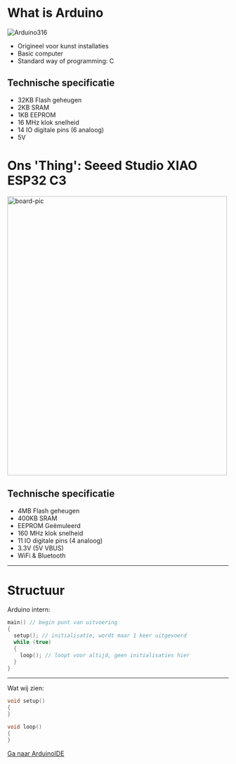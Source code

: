 # What is Arduino

![Arduino316](https://github.com/user-attachments/assets/8df9108e-2fce-4fc7-b660-835722d35bab)

- Origineel voor kunst installaties
- Basic computer
- Standard way of programming: C

## Technische specificatie

- 32KB Flash geheugen
- 2KB SRAM
- 1KB EEPROM
- 16 MHz klok snelheid
- 14 IO digitale pins (6 analoog)
- 5V

# Ons 'Thing': Seeed Studio XIAO ESP32 C3

<img width="500" height="636" alt="board-pic" src="https://github.com/user-attachments/assets/cfa799da-872b-4a6b-b5ff-d1169de54596" />

## Technische specificatie

- 4MB Flash geheugen
- 400KB SRAM
- EEPROM Geëmuleerd
- 160 MHz klok snelheid
- 11 IO digitale pins (4 analoog)
- 3.3V (5V VBUS)
- WiFi & Bluetooth

----


# Structuur

Arduino intern:

``` c
main() // begin punt van uitvoering
{
  setup(); // initialisatie, wordt maar 1 keer uitgevoerd
  while (true)
  {
    loop(); // loopt voor altijd, geen initialisaties hier
  }
}
```

---

Wat wij zien:

```c
void setup()
{
}

void loop()
{
}
```

[Ga naar ArduinoIDE](ArduinoIDE.md)
